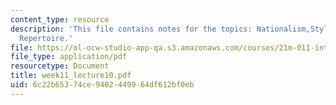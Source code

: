 ```yaml
---
content_type: resource
description: 'This file contains notes for the topics: Nationalism,Style Characteristics,
  Repertoire.'
file: https://ol-ocw-studio-app-qa.s3.amazonaws.com/courses/21m-011-introduction-to-western-music-spring-2006/6c22b65374ce9402449964df612bf0eb_week11_lecture10.pdf
file_type: application/pdf
resourcetype: Document
title: week11_lecture10.pdf
uid: 6c22b653-74ce-9402-4499-64df612bf0eb
---
```


